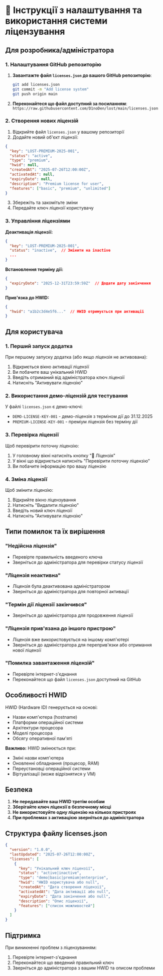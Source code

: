 # 🔐 Інструкції з налаштування та використання системи ліцензування

## Для розробника/адміністратора

### 1. Налаштування GitHub репозиторію

1. **Завантажте файл `licenses.json` до вашого GitHub репозиторію**:
   ```bash
   git add licenses.json
   git commit -m "Add license system"
   git push origin main
   ```

2. **Переконайтеся що файл доступний за посиланням**:
   `https://raw.githubusercontent.com/D1noDen/lost/main/licenses.json`

### 2. Створення нових ліцензій

1. Відкрийте файл `licenses.json` у вашому репозиторії
2. Додайте новий об'єкт ліцензії:

```json
{
  "key": "LOST-PREMIUM-2025-001",
  "status": "active",
  "type": "premium", 
  "hwid": null,
  "createdAt": "2025-07-26T12:00:00Z",
  "activatedAt": null,
  "expiryDate": null,
  "description": "Premium license for user",
  "features": ["basic", "premium", "unlimited"]
}
```

3. Збережіть та закомітьте зміни
4. Передайте ключ ліцензії користувачу

### 3. Управління ліцензіями

**Деактивація ліцензії:**
```json
{
  "key": "LOST-PREMIUM-2025-001",
  "status": "inactive",  // Змінити на inactive
  ...
}
```

**Встановлення терміну дії:**
```json
{
  "expiryDate": "2025-12-31T23:59:59Z"  // Додати дату закінчення
}
```

**Прив'язка до HWID:**
```json
{
  "hwid": "a1b2c3d4e5f6..."  // HWID отримується при активації
}
```

## Для користувача

### 1. Перший запуск додатка

При першому запуску додатка (або якщо ліцензія не активована):
1. Відкриється вікно активації ліцензії
2. Ви побачите ваш унікальний HWID
3. Введіть отриманий від адміністратора ключ ліцензії
4. Натисніть "Активувати ліцензію"

### 2. Використання демо-ліцензій для тестування

У файлі `licenses.json` є демо-ключі:
- `DEMO-LICENSE-KEY-001` - демо-ліцензія з терміном дії до 31.12.2025
- `PREMIUM-LICENSE-KEY-001` - преміум ліцензія без терміну дії

### 3. Перевірка ліцензії

Щоб перевірити поточну ліцензію:
1. У головному вікні натисніть кнопку "🔐 Ліцензія"
2. У вікні що відкриється натисніть "Перевірити поточну ліцензію"
3. Ви побачите інформацію про вашу ліцензію

### 4. Зміна ліцензії

Щоб змінити ліцензію:
1. Відкрийте вікно ліцензування
2. Натисніть "Видалити ліцензію"
3. Введіть новий ключ ліцензії
4. Натисніть "Активувати ліцензію"

## Типи помилок та їх вирішення

### "Недійсна ліцензія"
- Перевірте правильність введеного ключа
- Зверніться до адміністратора для перевірки статусу ліцензії

### "Ліцензія неактивна"
- Ліцензія була деактивована адміністратором
- Зверніться до адміністратора для повторної активації

### "Термін дії ліцензії закінчився"
- Зверніться до адміністратора для продовження ліцензії

### "Ліцензія прив'язана до іншого пристрою"
- Ліцензія вже використовується на іншому комп'ютері
- Зверніться до адміністратора для переприв'язки або отримання нової ліцензії

### "Помилка завантаження ліцензій"
- Перевірте інтернет-з'єднання
- Переконайтеся що файл `licenses.json` доступний на GitHub

## Особливості HWID

HWID (Hardware ID) генерується на основі:
- Назви комп'ютера (hostname)
- Платформи операційної системи
- Архітектури процесора
- Моделі процесора
- Обсягу оперативної пам'яті

**Важливо:** HWID змінюється при:
- Зміні назви комп'ютера
- Оновленні обладнання (процесор, RAM)
- Переустановці операційної системи
- Віртуалізації (може відрізнятися у VM)

## Безпека

1. **Не передавайте ваш HWID третім особам**
2. **Зберігайте ключ ліцензії в безпечному місці**
3. **Не використовуйте одну ліцензію на кількох пристроях**
4. **При проблемах з активацією зверніться до адміністратора**

## Структура файлу licenses.json

```json
{
  "version": "1.0.0",
  "lastUpdated": "2025-07-26T12:00:00Z",
  "licenses": [
    {
      "key": "Унікальний ключ ліцензії",
      "status": "active|inactive",
      "type": "demo|basic|premium|enterprise", 
      "hwid": "HWID користувача або null",
      "createdAt": "Дата створення ліцензії",
      "activatedAt": "Дата активації або null",
      "expiryDate": "Дата закінчення або null",
      "description": "Опис ліцензії",
      "features": ["список можливостей"]
    }
  ]
}
```

## Підтримка

При виникненні проблем з ліцензуванням:
1. Перевірте інтернет-з'єднання
2. Переконайтеся що введений правильний ключ
3. Зверніться до адміністратора з вашим HWID та описом проблеми
